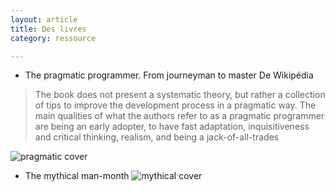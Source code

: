 ```yaml
---
layout: article
title: Des livres
category: ressource

---
```


+ The pragmatic programmer. From journeyman to master
De Wikipédia
>The book does not present a systematic theory, but rather a collection of tips to improve the development process in a pragmatic way. The main qualities of what the authors refer to as a pragmatic programmer are being an early adopter, to have fast adaptation, inquisitiveness and critical thinking, realism, and being a jack-of-all-trades

![pragmatic cover](https://upload.wikimedia.org/wikipedia/en/8/8f/The_pragmatic_programmer.jpg "couverture")

+ The mythical man-month
![mythical cover](https://images-na.ssl-images-amazon.com/images/I/51WIpM70FEL._SX334_BO1,204,203,200_.jpg "couverture")

